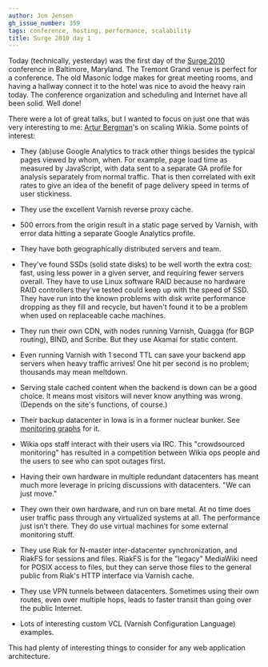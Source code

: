 ```yaml
---
author: Jon Jensen
gh_issue_number: 359
tags: conference, hosting, performance, scalability
title: Surge 2010 day 1
---
```




Today (technically, yesterday) was the first day of the [Surge 2010](http://omniti.com/surge/2010/) conference in Baltimore, Maryland. The Tremont Grand venue is perfect for a conference. The old Masonic lodge makes for great meeting rooms, and having a hallway connect it to the hotel was nice to avoid the heavy rain today. The conference organization and scheduling and Internet have all been solid. Well done!

There were a lot of great talks, but I wanted to focus on just one that was very interesting to me: [Artur Bergman](http://omniti.com/surge/2010/speakers/artur-bergman)'s on scaling Wikia. Some points of interest:

- They (ab)use Google Analytics to track other things besides the typical pages viewed by whom, when. For example, page load time as measured by JavaScript, with data sent to a separate GA profile for analysis separately from normal traffic. That is then correlated with exit rates to give an idea of the benefit of page delivery speed in terms of user stickiness.

- They use the excellent Varnish reverse proxy cache.

- 500 errors from the origin result in a static page served by Varnish, with error data hitting a separate Google Analytics profile.

- They have both geographically distributed servers and team.

- They've found SSDs (solid state disks) to be well worth the extra cost: fast, using less power in a given server, and requiring fewer servers overall. They have to use Linux software RAID because no hardware RAID controllers they've tested could keep up with the speed of SSD. They have run into the known problems with disk write performance dropping as they fill and recycle, but haven't found it to be a problem when used on replaceable cache machines.

- They run their own CDN, with nodes running Varnish, Quagga (for BGP routing), BIND, and Scribe. But they use Akamai for static content.

- Even running Varnish with 1 second TTL can save your backend app servers when heavy traffic arrives! One hit per second is no problem; thousands may mean meltdown.

- Serving stale cached content when the backend is down can be a good choice. It means most visitors will never know anything was wrong. (Depends on the site's functions, of course.)

- Their backup datacenter in Iowa is in a former nuclear bunker. See [monitoring graphs](http://ganglia.wikia.net/iowa/) for it.

- Wikia ops staff interact with their users via IRC. This "crowdsourced monitoring" has resulted in a competition between Wikia ops people and the users to see who can spot outages first.

- Having their own hardware in multiple redundant datacenters has meant much more leverage in pricing discussions with datacenters. "We can just move."

- They own their own hardware, and run on bare metal. At no time does user traffic pass through any virtualized systems at all. The performance just isn't there. They do use virtual machines for some external monitoring stuff.

- They use Riak for N-master inter-datacenter synchronization, and RiakFS for sessions and files. RiakFS is for the "legacy" MediaWiki need for POSIX access to files, but they can serve those files to the general public from Riak's HTTP interface via Varnish cache.

- They use VPN tunnels between datacenters. Sometimes using their own routes, even over multiple hops, leads to faster transit than going over the public Internet.

- Lots of interesting custom VCL (Varnish Configuration Language) examples.

This had plenty of interesting things to consider for any web application architecture.


